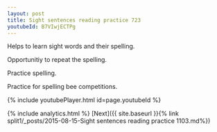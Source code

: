 ```yaml
---
layout: post
title: Sight sentences reading practice 723
youtubeId: B7VIwjECTPg
---
```

 
 
Helps to learn sight words and their spelling.

Opportunitiy to repeat the spelling. 

Practice spelling. 
 
Practice for spelling bee competitions. 
 
{% include youtubePlayer.html id=page.youtubeId %}
 
 
{% include analytics.html %} 
[Next]({{ site.baseurl }}{% link  split1/_posts/2015-08-15-Sight sentences reading practice 1103.md%})
 
